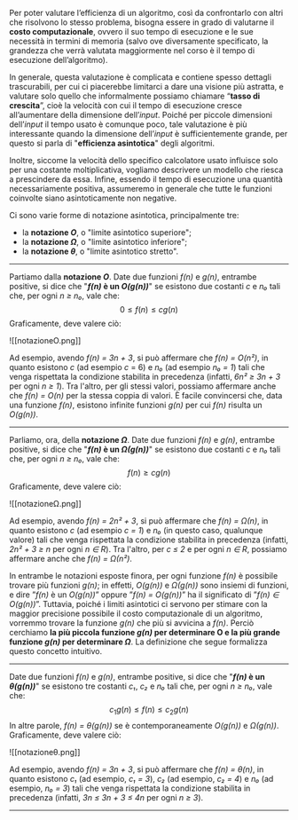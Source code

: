 Per poter valutare l’efficienza di un algoritmo, così da confrontarlo con altri che risolvono lo stesso problema, bisogna essere in grado di valutarne il **costo computazionale**, ovvero il suo tempo di esecuzione e le sue necessità in termini di memoria (salvo ove diversamente specificato, la grandezza che verrà valutata maggiormente nel corso è il tempo di esecuzione dell’algoritmo). 

In generale, questa valutazione è complicata e contiene spesso dettagli trascurabili, per cui ci piacerebbe limitarci a dare una visione più astratta, e valutare solo quello che informalmente possiamo chiamare “**tasso di crescita**”, cioè la velocità con cui il tempo di esecuzione cresce all’aumentare della dimensione dell’*input*. Poiché per piccole dimensioni dell’*input* il tempo usato è comunque poco, tale valutazione è più interessante quando la dimensione dell’*input* è sufficientemente grande, per questo si parla di "**efficienza asintotica**" degli algoritmi.

Inoltre, siccome la velocità dello specifico calcolatore usato influisce solo per una costante moltiplicativa, vogliamo descrivere un modello che riesca a prescindere da essa. Infine, essendo il tempo di esecuzione una quantità necessariamente positiva, assumeremo in generale che tutte le funzioni coinvolte siano asintoticamente non negative.

Ci sono varie forme di notazione asintotica, principalmente tre:
- la **notazione *O***, o "limite asintotico superiore";
- la **notazione *Ω***, o "limite asintotico inferiore";
- la **notazione *θ***, o "limite asintotico stretto".
___
Partiamo dalla **notazione *O***. Date due funzioni *f(n)* e *g(n)*, entrambe positive, si dice che "***f(n)* è un *O(g(n))***" se esistono due costanti *c* e *n₀* tali che, per ogni *n ≥ n₀*, vale che:
$$0 ≤ f(n) ≤ c g(n)$$
Graficamente, deve valere ciò:

![[notazioneO.png]]

Ad esempio, avendo *f(n) = 3n + 3*, si può affermare che *f(n) = O(n²)*, in quanto esistono *c* (ad esempio *c* = 6) e *n₀* (ad esempio *n₀ = 1*) tali che venga rispettata la condizione stabilita in precedenza (infatti, *6n² ≥ 3n + 3* per ogni *n ≥ 1*). Tra l'altro, per gli stessi valori, possiamo affermare anche che *f(n) = O(n)* per la stessa coppia di valori. È facile convincersi che, data una funzione *f(n)*, esistono infinite funzioni *g(n)* per cui *f(n)* risulta un *O(g(n))*.
___
Parliamo, ora, della **notazione *Ω***. Date due funzioni *f(n)* e *g(n)*, entrambe positive, si dice che "***f(n)* è un *Ω(g(n))***" se esistono due costanti *c* e *n₀* tali che, per ogni *n ≥ n₀*, vale che:
$$f(n) ≥ c g(n)$$
Graficamente, deve valere ciò:

![[notazioneΩ.png]]

Ad esempio, avendo *f(n) = 2n² + 3*, si può affermare che *f(n) = Ω(n)*, in quanto esistono *c* (ad esempio *c = 1*) e *n₀* (in questo caso, qualunque valore) tali che venga rispettata la condizione stabilita in precedenza (infatti, *2n² + 3 ≥ n* per ogni *n ∈ R*). Tra l'altro, per *c ≤ 2* e per ogni *n ∈ R*, possiamo affermare anche che *f(n) = Ω(n²)*.

In entrambe le notazioni esposte finora, per ogni funzione *f(n)* è possibile trovare più funzioni *g(n)*; in effetti, *O(g(n))* e *Ω(g(n))* sono insiemi di funzioni, e dire ”*f(n)* è un *O(g(n))*” oppure ”*f(n) = O(g(n))*” ha il significato di ”*f(n) ∈ O(g(n))*”. Tuttavia, poiché i limiti asintotici ci servono per stimare con la maggior precisione possibile il costo computazionale di un algoritmo, vorremmo trovare la funzione *g(n)* che più si avvicina a *f(n)*. Perciò cerchiamo **la più piccola funzione *g(n)* per determinare O e la più grande funzione *g(n)* per determinare *Ω***. La definizione che segue formalizza questo concetto intuitivo.
___
Date due funzioni *f(n)* e *g(n)*, entrambe positive, si dice che "***f(n)* è un *θ(g(n))***" se esistono tre costanti *c₁*, *c₂* e *n₀* tali che, per ogni *n ≥ n₀*, vale che:
$$c_1g(n) ≤ f(n) ≤ c_2g(n)$$
In altre parole, *f(n) = θ(g(n))* se è contemporaneamente *O(g(n))* e *Ω(g(n))*. Graficamente, deve valere ciò:

![[notazioneθ.png]]

Ad esempio, avendo *f(n) = 3n + 3*, si può affermare che *f(n) = θ(n)*, in quanto esistono *c₁* (ad esempio, *c₁ = 3*), *c₂* (ad esempio, *c₂ = 4*) e *n₀* (ad esempio, *n₀ = 3*) tali che venga rispettata la condizione stabilita in precedenza (infatti, *3n ≤ 3n + 3 ≤ 4n* per ogni *n ≥ 3*).
___
